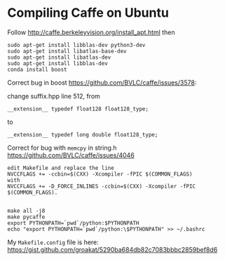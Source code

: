 # Compiling Caffe on Ubuntu

Follow http://caffe.berkeleyvision.org/install_apt.html then

    sudo apt-get install libblas-dev python3-dev
    sudo apt-get install libatlas-base-dev
    sudo apt-get install libatlas-dev
    sudo apt-get install libblas-dev
    conda install boost
    
Correct bug in boost https://github.com/BVLC/caffe/issues/3578:

change suffix.hpp line 512, from 

    __extension__ typedef float128 float128_type; 
to

    __extension__ typedef long double float128_type;
    
Correct for bug with `memcpy` in string.h https://github.com/BVLC/caffe/issues/4046

    edit Makefile and replace the line
    NVCCFLAGS += -ccbin=$(CXX) -Xcompiler -fPIC $(COMMON_FLAGS)
    with
    NVCCFLAGS += -D_FORCE_INLINES -ccbin=$(CXX) -Xcompiler -fPIC $(COMMON_FLAGS).
    
    
    make all -j8
    make pycaffe
    export PYTHONPATH=`pwd`/python:$PYTHONPATH
    echo "export PYTHONPATH=`pwd`/python:\$PYTHONPATH" >> ~/.bashrc
    
    
My `Makefile.config` file is here: https://gist.github.com/groakat/5290ba684db82c7083bbbc2859bef8d6
